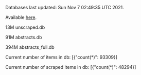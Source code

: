 Databases last updated: Sun Nov  7 02:49:35 UTC 2021. 

Available [here](https://github.com/cbeauhilton/ash-db/releases).

13M	unscraped.db

91M	abstracts.db

394M	abstracts_full.db

Current number of items in db:
[{"count(*)": 93309}]

Current number of scraped items in db:
[{"count(*)": 48294}]
